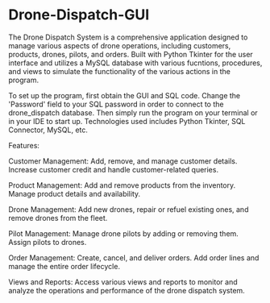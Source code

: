 # Drone-Dispatch-GUI

The Drone Dispatch System is a comprehensive application designed to manage various aspects of drone operations, including customers, products, drones, pilots, and orders. Built with Python Tkinter for the user interface and utilizes a MySQL database with various fucntions, procedures, and views to simulate the functionality of the various actions in the program.

To set up the program, first obtain the GUI and SQL code. Change the 'Password' field to your SQL password in order
to connect to the drone_dispatch database. Then simply run the program on your terminal or in your IDE to start up.
Technologies used includes Python Tkinter, SQL Connector, MySQL, etc. 



Features:

Customer Management: Add, remove, and manage customer details. Increase customer credit and handle customer-related queries.

Product Management: Add and remove products from the inventory. Manage product details and availability.

Drone Management: Add new drones, repair or refuel existing ones, and remove drones from the fleet.

Pilot Management: Manage drone pilots by adding or removing them. Assign pilots to drones.

Order Management: Create, cancel, and deliver orders. Add order lines and manage the entire order lifecycle.

Views and Reports: Access various views and reports to monitor and analyze the operations and performance of the drone dispatch system.
